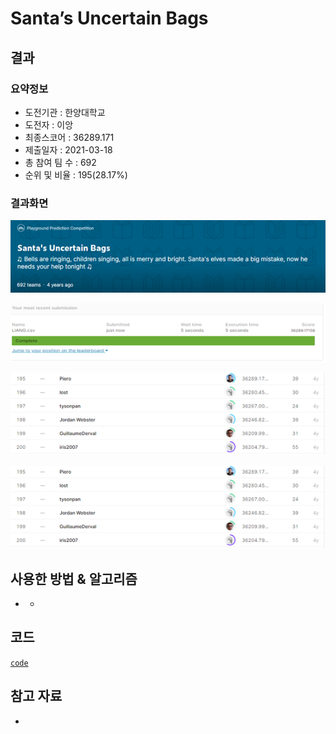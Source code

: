 # **Santa’s Uncertain Bags**

## 결과

### 요약정보

- 도전기관 : 한양대학교
- 도전자 : 이앙
- 최종스코어 :  36289.171
- 제출일자 : 2021-03-18
- 총 참여 팀 수 : 692
- 순위 및 비율 : 195(28.17%)

### 결과화면

![leaderboard](./img/1.png)

![leaderboard](./img/2.png)

![leaderboard](./img/3.png)

![leaderboard](./img/4.png)

## 사용한 방법 & 알고리즘

- - 

## 코드

[`code`](./Santa.py)

## 참고 자료

- 

